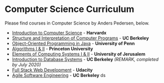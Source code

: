 # Computer Science Curriculum

Please find courses in Computer Science by Anders Pedersen, below.
* [Introduction to Computer Science](1_Introduction%20to%20CS%20-%20CS50%20-%20Harvardx) - **Harvardx**
* [Structure and Interpretation of Computer Programs](2_Structure%20and%20Interpretation%20of%20Computer%20Programs%20-%20UC%20Berkeley) - **UC Berkeley**
* [Object-Oriented Programming in Java](3_OOP%20in%20Java%20-%20Penn) - **University of Penn**
* [Algorithms I & II](4_Algorithms%20I%20&%20II%20-%20Princeton) - **Princeton University**
* [Elements of Computing Systems I & II](5_Elements%20of%20Computing%20Systems%20I%20&%20II%20-%20Jerusalem) - **University of Jerusalem**
* [Introduction to Database Systems](6_Introduction%20to%20Database%20Systems%20-%20Berkeley) - **UC Berkeley** *(REMARK, completed by July 2020)*
* [Full Stack Web Development](7_Full%20Stack%20Web%20Development%20-%20Udacity) - **Udacity** 
* [Agile Software Engineering](8_Agile%20Software%20Engineering%20-%20UC%20Berkeley) - **UC Berkeley**
ds